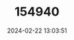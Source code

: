 ---
title: "154940"
category: "Pseudanthias pictilis"
draft: false
date: 2024-02-22 13:03:51
languages:
  English: ["Painted Anthias"]
---